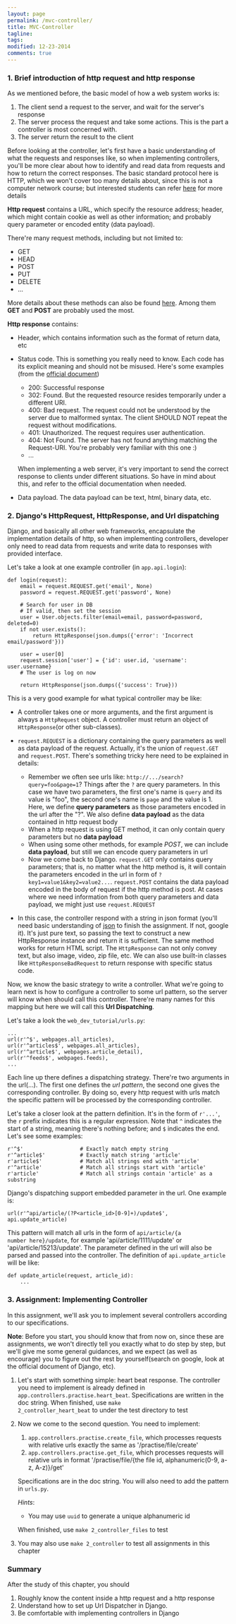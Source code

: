 ```yaml
---
layout: page
permalink: /mvc-controller/
title: MVC-Controller
tagline: 
tags: 
modified: 12-23-2014
comments: true
---
```


### 1. Brief introduction of http request and http response

As we mentioned before, the basic model of how a web system works is:

1.  The client send a request to the server, and wait for the server's response
2.  The server process the request and take some actions. This is the part a controller is most concerned with.
3.  The server return the result to the client

Before looking at the controller, let's first have a basic understanding of what the requests and responses like, so when implementing controllers, you'll be more clear about how to identify and read data from requests and how to return the correct responses. The basic standard protocol here is HTTP, which we won't cover too many details about, since this is not a computer network course; but interested students can refer [here]() for more details

**Http request** contains a URL, which specify the resource address; header, which might contain cookie as well as other information; and probably query parameter or encoded entity (data payload). 

There're many request methods, including but not limited to:

*   GET
*   HEAD
*   POST
*   PUT
*   DELETE
*   ...

More details about these methods can also be found [here](http://en.wikipedia.org/wiki/Hypertext_Transfer_Protocol#Request_methods). Among them **GET** and **POST** are probably used the most. 

**Http response** contains:

*   Header, which contains information such as the format of return data, etc
*   Status code. This is something you really need to know. Each code has its explicit meaning and should not be misused. Here's some examples (from the [official document](http://www.w3.org/Protocols/rfc2616/rfc2616-sec10.html))

    *   200: Successful response
    *   302: Found. But the requested resource resides temporarily under a different URI.
    *   400: Bad request. The request could not be understood by the server due to malformed syntax. The client SHOULD NOT repeat the request without modifications.
    *   401: Unauthorized. The request requires user authentication.
    *   404: Not Found. The server has not found anything matching the Request-URI. You're probably very familiar with this one :)
    *   ...

    When implementing a web server, it's very important to send the correct response to clients under different situations. So have in mind about this, and refer to the official documentation when needed.

*   Data payload. The data payload can be text, html, binary data, etc. 

### 2. Django's HttpRequest, HttpResponse, and Url dispatching

Django, and basically all other web frameworks, encapsulate the implementation details of http, so when implementing controllers, developer only need to read data from requests and write data to responses with provided interface. 

Let's take a look at one example controller (in <code>app.api.login</code>):

    def login(request):
        email = request.REQUEST.get('email', None)
        password = request.REQUEST.get('password', None)

        # Search for user in DB
        # If valid, then set the session
        user = User.objects.filter(email=email, password=password, deleted=0)
        if not user.exists():
            return HttpResponse(json.dumps({'error': 'Incorrect email/password'}))

        user = user[0]
        request.session['user'] = {'id': user.id, 'username': user.username}
        # The user is log on now

        return HttpResponse(json.dumps({'success': True}))


This is a very good example for what typical controller may be like:

*   A controller takes one or more arguments, and the first argument is always a <code>HttpRequest</code> object. A controller must return an object of <code>HttpResponse</code>(or other sub-classes).
*   <code>request.REQUEST</code> is a dictionary containing the query parameters as well as data payload of the request. Actually, it's the union of <code>request.GET</code> and <code>request.POST</code>. There's something tricky here need to be explained in details:
    
    *   Remember we often see urls like: <code>http://.../search?query=foo&page=1</code>? Things after the <code>?</code> are query parameters. In this case we have two parameters, the first one's name is <code>query</code> and its value is "foo", the second one's name is <code>page</code> and the value is 1. Here, we define **query parameters** as those parameters encoded in the url after the "?". We also define **data payload** as the data contained in http request body
    *   When a http request is using GET method, it can only contain query parameters but no **data payload**
    *   When using some other methods, for example *POST*, we can include **data payload**, but still we can encode query parameters in url
    *   Now we come back to Django. <code>request.GET</code> only contains query parameters; that is, no matter what the http method is, it will contain the parameters encoded in the url in form of <code>?key1=value1&key2=value2...</code>. <code>request.POST</code> contains the data payload encoded in the body of request if the http method is post. At cases where we need information from both query parameters and data payload, we might just use <code>request.REQUEST</code>

*   In this case, the controller respond with a string in json format (you'll need basic understanding of [json](http://en.wikipedia.org/wiki/JSON) to finish the assignment. If not, google it). It's just pure text, so passing the text to construct a new HttpResponse instance and return it is sufficient. The same method works for return HTML script. The <code>HttpResponse</code> can not only convey text, but also image, video, zip file, etc. We can also use built-in classes like <code>HttpResponseBadRequest</code> to return response with specific status code. 

Now, we know the basic strategy to write a controller. What we're going to learn next is how to configure a controller to some url pattern, so the server will know when should call this controller. There're many names for this mapping but here we will call this **Url Dispatching**.

Let's take a look the <code>web_dev_tutorial/urls.py</code>:

    ...
    url(r'^$', webpages.all_articles),
    url(r'^articles$', webpages.all_articles),
    url(r'^article$', webpages.article_detail),
    url(r'^feeds$', webpages.feeds),
    ...

Each line up there defines a dispatching strategy. There're two arguments in the url(...). The first one defines the *url pattern*, the second one gives the corresponding controller. By doing so, every http request with urls match the specific pattern will be processed by the corresponding controller. 

Let's take a closer look at the pattern definition. It's in the form of <code>r'...'</code>, the <code>r</code> prefix indicates this is a regular expression. Note that <code>^</code> indicates the start of a string, meaning there's nothing before; and <code>$</code> indicates the end. Let's see some examples:

    r'^$'                  # Exactly match empty string
    r'^article$'           # Exactly match string 'article'
    r'article$'            # Match all strings end with 'article'
    r'^article'            # Match all strings start with 'article'
    r'article'             # Match all strings contain 'article' as a substring

Django's dispatching support embedded parameter in the url. One example is:

    url(r'^api/article/(?P<article_id>[0-9]+)/update$', api.update_article)

This pattern will match all urls in the form of <code>api/article/{a number here}/update</code>, for example 'api/article/1111/update' or 'api/article/15213/update'. The parameter defined in the url will also be parsed and passed into the controller. The definition of <code>api.update_article</code> will be like:

    def update_article(request, article_id):
        ...



### 3. Assignment: Implementing Controller

In this assignment, we'll ask you to implement several controllers according to our specifications. 

**Note**: Before you start, you should know that from now on, since these are assignments, we won't directly tell you exactly what to do step by step, but we'll give me some general guidances, and we expect (as well as encourage) you to figure out the rest by yourself(search on google, look at the official document of Django, etc). 

1.  Let's start with something simple: heart beat response. The controller you need to implement is already defined in <code>app.controllers.practise.heart_beat</code>. Specifications are written in the doc string. When finished, use <code>make 2_controller_heart_beat</code> to under the test directory to test 
2.  Now we come to the second question. You need to implement:

    1.   <code>app.controllers.practise.create_file</code>, which processes requests with relative urls exactly the same as '/practise/file/create'
    2.   <code>app.controllers.practise.get_file</code>, which processes requests will relative urls in format '/practise/file/{the file id, alphanumeric(0-9, a-z, A-z)}/get'

    Specifications are in the doc string. You will also need to add the pattern in <code>urls.py</code>.

    *Hints*: 
    *   You may use <code>uuid</code> to generate a unique alphanumeric id

    When finished, use <code>make 2_controller_files</code> to test

3.  You may also use <code>make 2_controller</code> to test all assignments in this chapter

### Summary

After the study of this chapter, you should

1.  Roughly know the content inside a http request and a http response
2.  Understand how to set up Url Dispatcher in Django.
3.  Be comfortable with implementing controllers in Django
